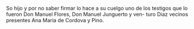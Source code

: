 So hijo y por no saber firmar lo hace a su cuelgo uno de los testigos que lo fueron Don Manuel Flores, Don Manuel Junguerto y ven- turo Diaz vecinos presentes Ana Maria de Cordova y Pino.